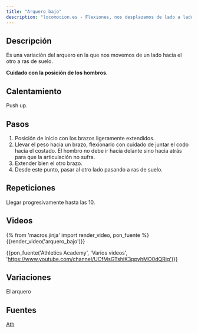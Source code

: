 ```yaml
---
title: "Arquero bajo"
description: "locomocion.es - Flexiones, nos desplazamos de lado a lado sobre los brazos, a ras de suelo"
---
```


## Descripción

Es una variación del arquero en la que nos movemos de un lado hacia el otro a ras de suelo.

**Cuidado con la posición de los hombros**.

## Calentamiento

Push up.

## Pasos

1. Posición de inicio con los brazos ligeramente extendidos.
2. Llevar el peso hacia un brazo, flexionarlo con cuidado de juntar el codo hacia el costado. El hombro no debe ir hacia delante sino hacia atrás para que la articulación no sufra.
3. Extender bien el otro brazo.
4. Desde este punto, pasar al otro lado pasando a ras de suelo.

## Repeticiones

Llegar progresivamente hasta las 10.

## Videos

{% from 'macros.jinja' import render_video, pon_fuente %}
{{render_video('arquero_bajo')}}

{{pon_fuente('Athletics Academy', 'Varios videos', 'https://www.youtube.com/channel/UCfMsGTshiK3ppyhMO0dQRig')}}

## Variaciones

El arquero

## Fuentes

[Ath](/varios/fuentes/#ath)